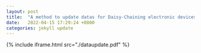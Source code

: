 ```yaml
---
layout: post
title:  "A method to update datas for Daisy-Chaining electronic devices"
date:   2022-04-15 17:29:24 +0800
categories: jekyll update
---
```

{% include iframe.html src="./dataupdate.pdf" %}